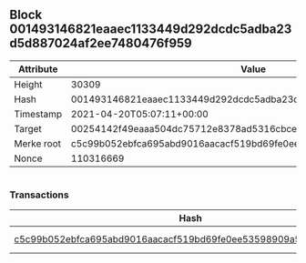 ## Block 001493146821eaaec1133449d292dcdc5adba23d5d887024af2ee7480476f959

Attribute | Value
--- | ---
Height | 30309
Hash | 001493146821eaaec1133449d292dcdc5adba23d5d887024af2ee7480476f959
Timestamp | 2021-04-20T05:07:11+00:00
Target | 00254142f49eaaa504dc75712e8378ad5316cbcead634704b3734b6271167cc4
Merke root | c5c99b052ebfca695abd9016aacacf519bd69fe0ee53598909a5969ef0dab094
Nonce | 110316669

```

```

### Transactions

Hash | Amount
--- | ---
[c5c99b052ebfca695abd9016aacacf519bd69fe0ee53598909a5969ef0dab094](c5c99b052ebfca695abd9016aacacf519bd69fe0ee53598909a5969ef0dab094.md) | 10.00000000 SKEPTI 
